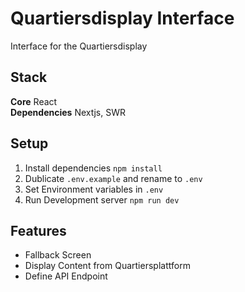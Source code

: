 # Quartiersdisplay Interface
Interface for the Quartiersdisplay

## Stack

**Core** React<br>
**Dependencies** Nextjs, SWR

## Setup

1. Install dependencies `npm install`
2. Dublicate `.env.example` and rename to `.env`
3. Set Environment variables in `.env`
4. Run Development server `npm run dev`

## Features
- Fallback Screen
- Display Content from Quartiersplattform
- Define API Endpoint